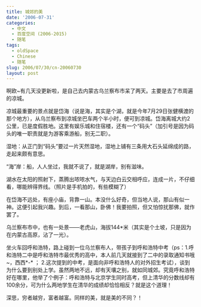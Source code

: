 ```yaml
---
title: 城郊的美
date: '2006-07-31'
categories:
  - 中文
  - 百度空间 (2006-2015)
  - 随笔
tags:
  - oldSpace
  - Chinese
  - 随笔
slug: 2006/07/30/cn-20060730
layout: post
---
```

啊欧~有几天没更新啦，是自己去内蒙古乌兰察布市呆了两天。主要是去了市周遍的凉城。

 凉城最重要的景点就是岱海（说是海，其实是个湖，就是今年7月29日张健横渡的那个地方），从乌兰察布到凉城坐巴车两个半小时，便可到凉城。岱海离城大约2公里，已是度假胜地。这里有娱乐城和住宿楼，还有一个“码头”（加引号是因为码头的唯一职责就是为游客乘游船，别无二职）。

 湿地：从正门到“码头”要过一片天然湿地，湿地上铺有三条用大石头延绵成的路，走起来颇有意思。

 “海”岸：船，人人坐过，我就不说了，就是湖岸，别有滋味。

 湖水在太阳的照射下，蒸腾出哝哝水气，与天边白云交相呼应，连成一片，不仔细看，哪能辨得界线。（照片是手机拍的，有些模糊了）

 在岱海不远处，有座小庙，背靠一山。本没什么好奇，但当地人说，那山有似一神。这便引起我兴趣。到后，一看那山，卧佛！我要拍照，但又怕惊扰那佛，就作罢了。

 乌兰察布市中，也有一处景——老虎山，海拔144*米（其实是个土坡，只是因为在内蒙古高原，沾了一光）。

 坐火车回呼和浩特，路上碰到一位乌兰察布人，带孩子到呼和浩特中考（ps：1.呼和浩特二中是呼和浩特市最优秀的高中，本人前几天就接到了二中的录取通知书哦~，西西*-* ； 2.这次提到的中考，是面向非呼和浩特人的对外招生考试），谈到为什么要到别处上学。虽然两地不远，却有天壤之别，就如同城郊。究竟呼和浩特好在哪里，他举了个例子：呼和浩特与北京学生同时高考，但上清华的分数线却有100余分，可为什么两地学生在清华的成绩却恰恰相反？就是这个道理！

 深思，穷者越穷，富者越富。同样的美，就是美的不同？！
